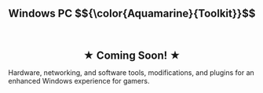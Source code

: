 <h1 align="center" style="font-size: 150%;">
  Windows PC $${\color{Aquamarine}{Toolkit}}$$
  <br>
</h1>
<br>
<h1 align="center" style="font-size: 150%;">
  ★ Coming Soon! ★
</h1>
  Hardware, networking, and software tools, modifications, and plugins for an enhanced Windows experience for gamers.
</p>
